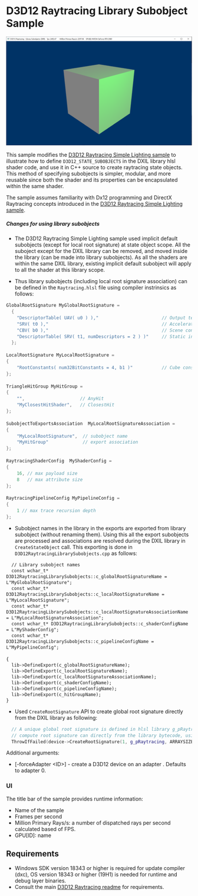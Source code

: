 # D3D12 Raytracing Library Subobject Sample
![D3D12 Raytracing Library Subobject GUI](Screenshot.png)

This sample modifies the [D3D12 Raytracing Simple Lighting sample](../D3D12RaytracingSimpleLighting/readme.md) to illustrate how to  define `D3D12_STATE_SUBOBJECTS` in the DXIL library hlsl shader code, and use it in C++ source to create raytracing state objects. This method of specifying subobjects is simpler, modular, and more reusable since both the shader and its properties can be encapsulated within the same shader. 

The sample assumes familiarity with Dx12 programming and DirectX Raytracing concepts introduced in the [D3D12 Raytracing Simple Lighting sample](../D3D12RaytracingSimpleLighting/readme.md).

##### Changes for using library subobjects
* The D3D12 Raytracing Simple Lighting sample used implicit default subobjects (except for local root signature) at state object scope. All the suboject except for the DXIL library can be removed, and moved inside the library (can be made into library subobjects). As all the shaders are within the same DXIL library, existing implicit default subobject will apply to all the shader at this library scope. 

* Thus library subobjects (including local root signature association) can be defined in the `Raytracing.hlsl` file using  compiler instrinsics as follows:
```cpp
GlobalRootSignature MyGlobalRootSignature =
  {
    "DescriptorTable( UAV( u0 ) ),"                        // Output texture
    "SRV( t0 ),"                                           // Acceleration structure
    "CBV( b0 ),"                                           // Scene constants
    "DescriptorTable( SRV( t1, numDescriptors = 2 ) )"     // Static index and vertex buffers.
  };

LocalRootSignature MyLocalRootSignature = 
{
    "RootConstants( num32BitConstants = 4, b1 )"           // Cube constants        
};

TriangleHitGroup MyHitGroup =
{
    "",                     // AnyHit
    "MyClosestHitShader",   // ClosestHit
};

SubobjectToExportsAssociation  MyLocalRootSignatureAssociation =
{
    "MyLocalRootSignature",  // subobject name
    "MyHitGroup"             // export association 
};

RaytracingShaderConfig  MyShaderConfig =
{
    16, // max payload size
    8   // max attribute size
};

RaytracingPipelineConfig MyPipelineConfig =
{
    1 // max trace recursion depth
};
```

* Subobject names in the library in the exports are exported from library subobject (without renaming them). Using this all the export subobjects are processed and associations are resolved during the DXIL library in `CreateStateObject` call. This exporting is done in `D3D12RaytracingLibrarySubobjects.cpp` as follows:
```
  // Library subobject names
  const wchar_t* D3D12RaytracingLibrarySubobjects::c_globalRootSignatureName = L"MyGlobalRootSignature";
  const wchar_t* D3D12RaytracingLibrarySubobjects::c_localRootSignatureName =  L"MyLocalRootSignature";
  const wchar_t* D3D12RaytracingLibrarySubobjects::c_localRootSignatureAssociationName = L"MyLocalRootSignatureAssociation";
  const wchar_t* D3D12RaytracingLibrarySubobjects::c_shaderConfigName = L"MyShaderConfig";
  const wchar_t* D3D12RaytracingLibrarySubobjects::c_pipelineConfigName = L"MyPipelineConfig";

{
  lib->DefineExport(c_globalRootSignatureName);
  lib->DefineExport(c_localRootSignatureName);
  lib->DefineExport(c_localRootSignatureAssociationName);
  lib->DefineExport(c_shaderConfigName);
  lib->DefineExport(c_pipelineConfigName);
  lib->DefineExport(c_hitGroupName);
}
```

* Used `CreateRootSignature` API to create global root signature directly from the DXIL library as following:
```cpp
  // A unique global root signature is defined in hlsl library g_pRaytracing. For such scenario we can create 
  // compute root signature can directly from the library bytecode, using CreateRootSignature API. 
  ThrowIfFailed(device->CreateRootSignature(1, g_pRaytracing, ARRAYSIZE(g_pRaytracing), IID_PPV_ARGS(&m_raytracingGlobalRootSignature)));
```




Additional arguments:
  * [-forceAdapter \<ID>] - create a D3D12 device on an adapter <ID>. Defaults to adapter 0.

### UI
The title bar of the sample provides runtime information:
* Name of the sample
* Frames per second
* Million Primary Rays/s: a number of dispatched rays per second calculated based of FPS.
* GPU[ID]: name

## Requirements
* Windows SDK version 18343 or higher is required for update compiler (dxc), OS version 18343 or higher (19H1) is needed for runtime and debug layer binaries. 
* Consult the main [D3D12 Raytracing readme](../../readme.md) for requirements.